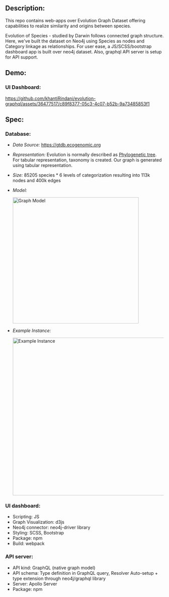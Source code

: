 ## Description:

This repo contains web-apps over Evolution Graph Dataset offering capabilities to realize similarity and origins between species. 

Evolution of Species - studied by Darwin follows connected graph structure. Here, we've built the dataset on Neo4j using Species as nodes and Category linkage as relationships. For user ease, a JS/SCSS/bootstrap dashboard app is built over neo4j dataset. Also,
graphql API server is setup for API support.

## Demo:

### UI Dashboard:
https://github.com/khantiRindani/evolution-graphql/assets/36477517/c89f8377-05c3-4c07-b52b-9a73485853f1

## Spec:

### Database:
- *Data Source:* https://gtdb.ecogenomic.org
- *Representation:* Evolution is normally described as [Phylogenetic tree](http://phylot.biobyte.de). For tabular representation, taxonomy is created.
Our graph is generated using tabular representation.
- *Size:* 85205 species * 6 levels of categorization resulting into 113k nodes and 400k edges
- *Model:*
  
  <img width="400" alt="Graph Model" src="https://github.com/khantiRindani/evolution-graphql/assets/36477517/f7024ea5-8ba0-449a-83ad-57d3eee0a4ba">
- *Example Instance:*
  
  <img width="500" alt="Example Instance" src="https://github.com/khantiRindani/evolution-graphql/assets/36477517/c99a00e5-712e-4ad5-b462-7896416862ef">


### UI dashboard:
- Scripting: JS
- Graph Visualization: d3js
- Neo4j connector: neo4j-driver library
- Styling: SCSS, Bootstrap
- Package: npm
- Build: webpack

### API server:
- API kind: GraphQL (native graph model)
- API schema: Type definition in GraphQL query, Resolver Auto-setup + type extension through neo4j/graphql library
- Server: Apollo Server
- Package: npm